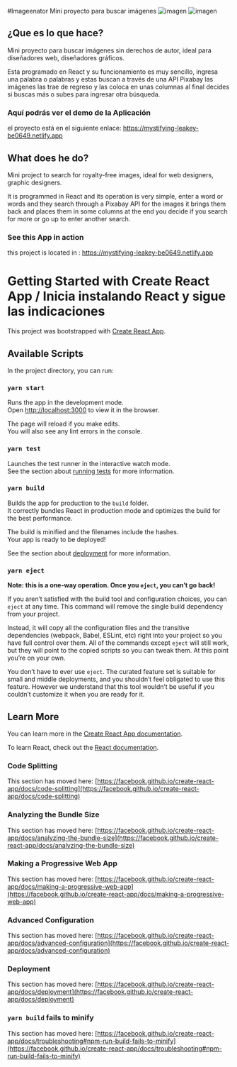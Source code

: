 #Imageenator
Mini proyecto para buscar imágenes 
![imagen](https://user-images.githubusercontent.com/9596542/117373398-c0e9bf00-ae90-11eb-8e8b-3d47fce855d3.png)
![imagen](https://user-images.githubusercontent.com/9596542/117374425-bcbea100-ae92-11eb-8b24-ea4d29aa8305.png)


## ¿Que es lo que hace?
Mini proyecto para buscar imágenes sin derechos de autor, ideal para diseñadores web, diseñadores gráficos.

Esta programado en React y su funcionamiento es muy sencillo, ingresa una palabra o palabras y estas buscan a través de una API Pixabay las imágenes las trae de regreso y las coloca en unas columnas al final decides si buscas más o subes para ingresar otra búsqueda.

### Aquí podrás ver el demo de la Aplicación 
el proyecto está en el siguiente enlace: https://mystifying-leakey-be0649.netlify.app

## What does he do?
Mini project to search for royalty-free images, ideal for web designers, graphic designers.

It is programmed in React and its operation is very simple, enter a word or words and they search through a Pixabay API for the images it brings them back and places them in some columns at the end you decide if you search for more or go up to enter another search.

### See this App in action 
this project is located in : https://mystifying-leakey-be0649.netlify.app


# Getting Started with Create React App / Inicia instalando React y sigue las indicaciones

This project was bootstrapped with [Create React App](https://github.com/facebook/create-react-app).

## Available Scripts

In the project directory, you can run:

### `yarn start`

Runs the app in the development mode.\
Open [http://localhost:3000](http://localhost:3000) to view it in the browser.

The page will reload if you make edits.\
You will also see any lint errors in the console.

### `yarn test`

Launches the test runner in the interactive watch mode.\
See the section about [running tests](https://facebook.github.io/create-react-app/docs/running-tests) for more information.

### `yarn build`

Builds the app for production to the `build` folder.\
It correctly bundles React in production mode and optimizes the build for the best performance.

The build is minified and the filenames include the hashes.\
Your app is ready to be deployed!

See the section about [deployment](https://facebook.github.io/create-react-app/docs/deployment) for more information.

### `yarn eject`

**Note: this is a one-way operation. Once you `eject`, you can’t go back!**

If you aren’t satisfied with the build tool and configuration choices, you can `eject` at any time. This command will remove the single build dependency from your project.

Instead, it will copy all the configuration files and the transitive dependencies (webpack, Babel, ESLint, etc) right into your project so you have full control over them. All of the commands except `eject` will still work, but they will point to the copied scripts so you can tweak them. At this point you’re on your own.

You don’t have to ever use `eject`. The curated feature set is suitable for small and middle deployments, and you shouldn’t feel obligated to use this feature. However we understand that this tool wouldn’t be useful if you couldn’t customize it when you are ready for it.

## Learn More

You can learn more in the [Create React App documentation](https://facebook.github.io/create-react-app/docs/getting-started).

To learn React, check out the [React documentation](https://reactjs.org/).

### Code Splitting

This section has moved here: [https://facebook.github.io/create-react-app/docs/code-splitting](https://facebook.github.io/create-react-app/docs/code-splitting)

### Analyzing the Bundle Size

This section has moved here: [https://facebook.github.io/create-react-app/docs/analyzing-the-bundle-size](https://facebook.github.io/create-react-app/docs/analyzing-the-bundle-size)

### Making a Progressive Web App

This section has moved here: [https://facebook.github.io/create-react-app/docs/making-a-progressive-web-app](https://facebook.github.io/create-react-app/docs/making-a-progressive-web-app)

### Advanced Configuration

This section has moved here: [https://facebook.github.io/create-react-app/docs/advanced-configuration](https://facebook.github.io/create-react-app/docs/advanced-configuration)

### Deployment

This section has moved here: [https://facebook.github.io/create-react-app/docs/deployment](https://facebook.github.io/create-react-app/docs/deployment)

### `yarn build` fails to minify

This section has moved here: [https://facebook.github.io/create-react-app/docs/troubleshooting#npm-run-build-fails-to-minify](https://facebook.github.io/create-react-app/docs/troubleshooting#npm-run-build-fails-to-minify)
